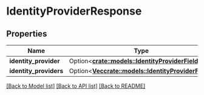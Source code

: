 # IdentityProviderResponse

## Properties

Name | Type | Description | Notes
------------ | ------------- | ------------- | -------------
**identity_provider** | Option<[**crate::models::IdentityProviderField**](IdentityProviderField.md)> |  | [optional]
**identity_providers** | Option<[**Vec<crate::models::IdentityProviderField>**](IdentityProviderField.md)> |  | [optional]

[[Back to Model list]](../README.md#documentation-for-models) [[Back to API list]](../README.md#documentation-for-api-endpoints) [[Back to README]](../README.md)


